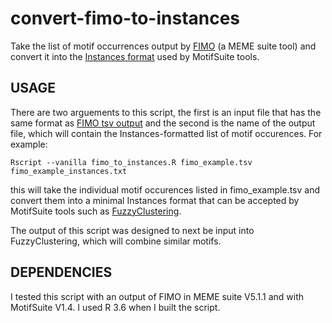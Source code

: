 # convert-fimo-to-instances
Take the list of motif occurrences output by [FIMO](http://meme-suite.org/doc/examples/fimo_example_output_files/fimo.tsv) (a MEME suite tool) and convert it into the [Instances format](http://bioinformatics.intec.ugent.be/MotifSuite/instancesformat.php) used by MotifSuite tools.

## USAGE

There are two arguements to this script, the first is an input file that has the same format as [FIMO tsv output]() and the second is the name of the output file, which will contain the Instances-formatted list of motif occurences. For example:

`Rscript --vanilla fimo_to_instances.R fimo_example.tsv fimo_example_instances.txt`

this will take the individual motif occurences listed in fimo_example.tsv and convert them into a minimal Instances format that can be accepted by MotifSuite tools such as [FuzzyClustering]().
 
The output of this script was designed to next be input into FuzzyClustering, which will combine similar motifs.

## DEPENDENCIES

I tested this script with an output of FIMO in MEME suite V5.1.1 and with MotifSuite V1.4. I used R 3.6 when I built the script.
